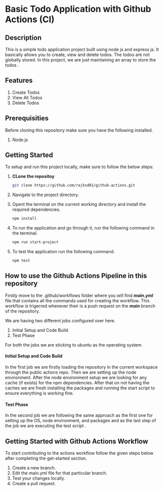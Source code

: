 # Basic Todo Application with Github Actions (CI)

## Description
This is a simple todo application project  built using node js and express js. It basically allows you to create, view and delete todos. The todos are not globally stored. In this project, we are just maintaining an array to store the todos .

## Features
1. Create Todos
2. View All Todos
3. Delete Todos

## Prerequisities
Before cloning this repository make sure you have the following installed.
1. Node.js


## Getting Started
To setup and run this project locally, make sure to follow the below steps:
1. **CLone the repositoy**
    ```bash
    git clone https://github.com/rajksd01/github-actions.git
    ```

2. Navigate to the project directory.


3. Opent the terminal on the current working directory and install the required dependencies.
   ```bash
   npm install
   ```


4. To run the application and go through it, run the following command in the terminal.
   ```bash
   npm run start-project
   ```


5. To test the application run the following command.
   ```bash
   npm test
   ```

## How to use the Github Actions Pipeline in this repository

Firstly move to the .github/workflows folder where you will find ***main.yml*** file that contains all the commands used for creating the workflow.
This workflow is trigerred whenever their is a push request on the ***main*** branch of the repository. 

We are having two different jobs configured over here. 
1. Initial Setup and Code Build 
2. Test Phase

For both the jobs we are sticking to ubuntu as the operating system. 

####   Initial Setup and Code Build 
In the first job we are firstly loading the repository in the current workspace through the public actions repo. Then we are setting up the node environment. After the node environment setup we are looking for any cache (if exists) for the npm dependencies. After that on not having the caches we are fresh installing the packages and running the start script to ensure everything is working fine.


#### Test Phase
In the second job we are following the same approach as the first one for setting up the OS, node environment, and packages and as the last step of the job we are executing the test script .


## Getting Started with Github Actions Workflow

To start contributing to the actions workflow follow the given steps below after completing the get-started section.

1. Create a new branch.
2. Edit the main.yml file for that particular branch.
3. Test your changes locally.
4. Create a pull request.

